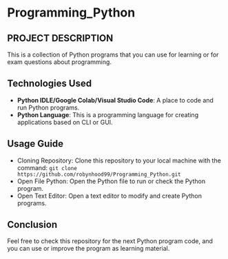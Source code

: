 # **Programming_Python**

## **PROJECT DESCRIPTION**
This is a collection of Python programs that you can use for learning or for exam questions about programming.

## **Technologies Used**
- **Python IDLE/Google Colab/Visual Studio Code**: A place to code and run Python programs.
- **Python Language**: This is a programming language for creating applications based on CLI or GUI.

## **Usage Guide**
- Cloning Repository: Clone this repository to your local machine with the command: `git clone https://github.com/robynhood99/Programming_Python.git`
- Open File Python: Open the Python file to run or check the Python program.
- Open Text Editor: Open a text editor to modify and create Python programs.

## **Conclusion**
Feel free to check this repository for the next Python program code, and you can use or improve the program as learning material.

